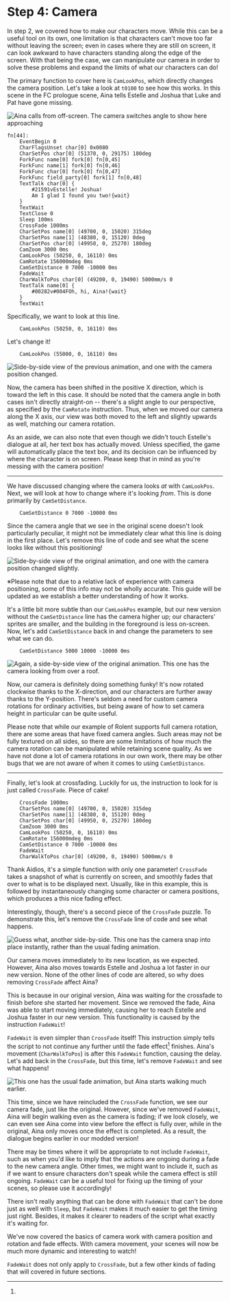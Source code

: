 # Step 4: Camera

In step 2, we covered how to make our characters move. While this can be a
useful tool on its own, one limitation is that characters can't move too far
without leaving the screen; even in cases where they are still on screen, it
can look awkward to have characters standing along the edge of the screen. With
that being the case, we can manipulate our camera in order to solve these
problems and expand the limits of what our characters can do!

The primary function to cover here is `CamLookPos`, which directly changes the camera
position. Let's take a look at `t0100` to see how this works. In this scene in
the FC prologue scene, Aina tells Estelle and Joshua that Luke and Pat have
gone missing.

![Aina calls from off-screen. The camera switches angle to show here approaching](./img/camera1.webp)

```clm
fn[44]:
	EventBegin 0
	CharFlagsUnset char[0] 0x0080
	CharSetPos char[0] (51370, 0, 29175) 180deg
	ForkFunc name[0] fork[0] fn[0,45]
	ForkFunc name[1] fork[0] fn[0,46]
	ForkFunc char[0] fork[0] fn[0,47]
	ForkFunc field_party[0] fork[1] fn[0,48]
	TextTalk char[0] {
		#21591vEstelle! Joshua!
		Am I glad I found you two!{wait}
	}
	TextWait
	TextClose 0
	Sleep 100ms
	CrossFade 1000ms
	CharSetPos name[0] (49700, 0, 15020) 315deg
	CharSetPos name[1] (48380, 0, 15120) 0deg
	CharSetPos char[0] (49950, 0, 25270) 180deg
	CamZoom 3000 0ms
	CamLookPos (50250, 0, 16110) 0ms
	CamRotate 156000mdeg 0ms
	CamSetDistance 0 7000 -10000 0ms
	FadeWait
	CharWalkToPos char[0] (49200, 0, 19490) 5000mm/s 0
	TextTalk name[0] {
		#00282v#004FOh, hi, Aina!{wait}
	}
	TextWait
```

Specifically, we want to look at this line.

```clm
	CamLookPos (50250, 0, 16110) 0ms
```

Let's change it!

```clm
	CamLookPos (55000, 0, 16110) 0ms
```

![Side-by-side view of the previous animation, and one with the camera position changed.](./img/camera2.webp)

Now, the camera has been shifted in the positive X direction, which is toward
the left in this case. It should be noted that the camera angle in both cases
isn't directly straight-on -- there's a slight angle to our perspective, as
specified by the `CamRotate` instruction. Thus, when we moved our camera along
the X axis, our view was both moved to the left and slightly upwards as well,
matching our camera rotation.

As an aside, we can also note that even though we didn't touch Estelle's
dialogue at all, her text box has actually moved. Unless specified, the game
will automatically place the text box, and its decision can be influenced by
where the character is on screen. Please keep that in mind as you're messing
with the camera position!

------

We have discussed changing where the camera looks *at* with `CamLookPos`. Next,
we will look at how to change where it's looking *from*. This is done primarily by
`CamSetDistance`.

```clm
	CamSetDistance 0 7000 -10000 0ms
```

Since the camera angle that we see in the original scene doesn't look
particularly peculiar, it might not be immediately clear what this line is
doing in the first place. Let's remove this line of code and see what the scene
looks like without this positioning!

![Side-by-side view of the original animation, and one with the camera position changed slightly.](./img/camera3.webp)

※Please note that due to a relative lack of experience with camera positioning,
some of this info may not be wholly accurate. This guide will be updated as we
establish a better understanding of how it works.

It's a little bit more subtle than our `CamLookPos` example, but our new
version without the `CamSetDistance` line has the camera higher up; our
characters' sprites are smaller, and the building in the foreground is less
on-screen. Now, let's add `CamSetDistance` back in and change the parameters to
see what we can do.

```clm
	CamSetDistance 5000 10000 -10000 0ms
```

![Again, a side-by-side view of the original animation. This one has the camera looking from over a roof.](./img/camera4.webp)

Now, our camera is definitely doing something funky! It's now rotated clockwise
thanks to the X-direction, and our characters are further away thanks to the
Y-position. There's seldom a need for custom camera rotations for ordinary
activities, but being aware of how to set camera height in particular can be
quite useful.

Please note that while our example of Rolent supports full camera rotation,
there are some areas that have fixed camera angles. Such areas may not be fully
textured on all sides, so there are some limitations of how much the camera
rotation can be manipulated while retaining scene quality. As we have not done
a lot of camera rotations in our own work, there may be other bugs that we are
not aware of when it comes to using `CamSetDistance`.

------

Finally, let's look at crossfading. Luckily for us, the instruction to look for
is just called `CrossFade`. Piece of cake!

```clm
	CrossFade 1000ms
	CharSetPos name[0] (49700, 0, 15020) 315deg
	CharSetPos name[1] (48380, 0, 15120) 0deg
	CharSetPos char[0] (49950, 0, 25270) 180deg
	CamZoom 3000 0ms
	CamLookPos (50250, 0, 16110) 0ms
	CamRotate 156000mdeg 0ms
	CamSetDistance 0 7000 -10000 0ms
	FadeWait
	CharWalkToPos char[0] (49200, 0, 19490) 5000mm/s 0
```

Thank Aidios, it's a simple function with only one parameter! `CrossFade` takes
a snapshot of what is currently on screen, and smoothly fades that over to what
is to be displayed next. Usually, like in this example, this is followed by
instantaneously changing some character or camera positions, which produces a
this nice fading effect.

Interestingly, though, there's a second piece of the `CrossFade` puzzle. To
demonstrate this, let's remove the `CrossFade` line of code and see what
happens.

![Guess what, another side-by-side. This one has the camera snap into place instantly, rather than the usual fading animation.](./img/camera5.webp)

Our camera moves immediately to its new location, as we expected. However, Aina
also moves towards Estelle and Joshua a lot faster in our new version. None of
the other lines of code are altered, so why does removing `CrossFade` affect Aina?

This is because in our original version, Aina was waiting for the crossfade to
finish before she started her movement. Since we removed the fade, Aina was
able to start moving immediately, causing her to reach Estelle and Joshua
faster in our new version. This functionality is caused by the instruction
`FadeWait`!

`FadeWait` is even simpler than `CrossFade` itself! This instruction simply
tells the script to not continue any further until the fade effect[^fade] finishes.
Aina's movement (`CharWalkToPos`) is after this `FadeWait` function, causing
the delay. Let's add back in the `CrossFade`, but this time, let's remove
`FadeWait` and see what happens!

![This one has the usual fade animation, but Aina starts walking much earlier.](./img/camera6.webp)

This time, since we have reincluded the `CrossFade` function, we see our camera
fade, just like the original. However, since we've removed `FadeWait`, Aina
will begin walking even as the camera is fading; if we look closely, we can
even see Aina come into view before the effect is fully over, while in the
original, Aina only moves once the effect is completed. As a result, the
dialogue begins earlier in our modded version!

There may be times where it will be appropriate to not include `FadeWait`, such
as when you'd like to imply that the actions are ongoing during a fade to the
new camera angle. Other times, we might want to include it, such as if we want
to ensure characters don't speak while the camera effect is still ongoing.
`FadeWait` can be a useful tool for fixing up the timing of your scenes, so
please use it accordingly!

There isn't really anything that can be done with `FadeWait` that can't be done
just as well with `Sleep`, but `FadeWait` makes it much easier to get the
timing just right. Besides, it makes it clearer to readers of the script what
exactly it's waiting for.

We've now covered the basics of camera work with camera position and rotation
and fade effects. With camera movement, your scenes will now be much more
dynamic and interesting to watch!

[^fade]:
  `FadeWait` does not only apply to `CrossFade`, but a few other kinds of fading that
  will covered in future sections.
